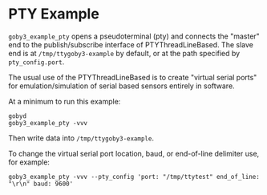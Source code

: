 # PTY Example

`goby3_example_pty` opens a pseudoterminal (pty) and connects the "master" end to the publish/subscribe interface of PTYThreadLineBased. The slave end is at `/tmp/ttygoby3-example` by default, or at the path specified by `pty_config.port`.

The usual use of the PTYThreadLineBased is to create "virtual serial ports" for emulation/simulation of serial based sensors  entirely in software.

At a minimum to run this example:

```
gobyd
goby3_example_pty -vvv
```

Then write data into `/tmp/ttygoby3-example`.

To change the virtual serial port location, baud, or end-of-line delimiter use, for example:

```
goby3_example_pty -vvv --pty_config 'port: "/tmp/ttytest" end_of_line: "\r\n" baud: 9600'
```
